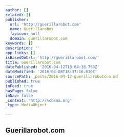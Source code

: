 ```yaml
---
author: []
related: []
publisher:
  url: 'http://guerillarobot.com'
  name: Guerillarobot
  favicon: null
  domain: guerillarobot.com
keywords: []
description: ''
app_links: []
isBasedOnUrl: 'http://guerillarobot.com/'
title: Guerillarobot.com
datePublished: '2016-04-12T18:04:18.798Z'
dateModified: '2016-04-08T18:37:16.610Z'
sourcePath: _posts/2016-04-12-guerillarobotcom.md
published: true
inFeed: true
hasPage: false
inNav: false
_context: 'http://schema.org'
_type: MediaObject

---
```

<article style=""><h1>Guerillarobot.com</h1></article>